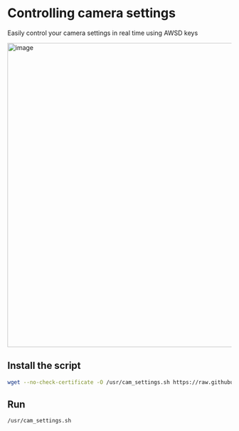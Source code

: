 # Controlling camera settings
Easily control your camera settings in real time using AWSD keys

<img width="682" alt="image" src="https://github.com/victornpb/k1S/assets/3372598/ed8dc161-d8c1-4426-9cb9-e1bb07383755">

## Install the script
```sh
wget --no-check-certificate -O /usr/cam_settings.sh https://raw.githubusercontent.com/victornpb/k1S/main/camera/cam_settings.sh && chmod +x /usr/cam_settings.sh && /usr/cam_settings.sh
```

## Run 
```sh
/usr/cam_settings.sh
```
